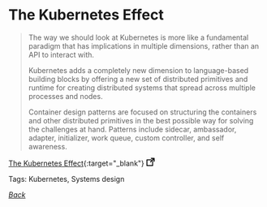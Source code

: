 # The Kubernetes Effect

> The way we should look at Kubernetes is more like a fundamental paradigm that has implications in multiple dimensions, rather than an API to interact with.
>
> Kubernetes adds a completely new dimension to language-based building blocks by offering a new set of distributed primitives and runtime for creating distributed systems that spread across multiple processes and nodes.
>
> Container design patterns are focused on structuring the containers and other distributed primitives in the best possible way for solving the challenges at hand. Patterns include sidecar, ambassador, adapter, initializer, work queue, custom controller, and self awareness.

[The Kubernetes Effect](https://www.infoq.com/articles/kubernetes-effect){:target="_blank"} ![external redirect](../../img/ext-redir.png)

Tags: Kubernetes, Systems design

[_Back_](../)
